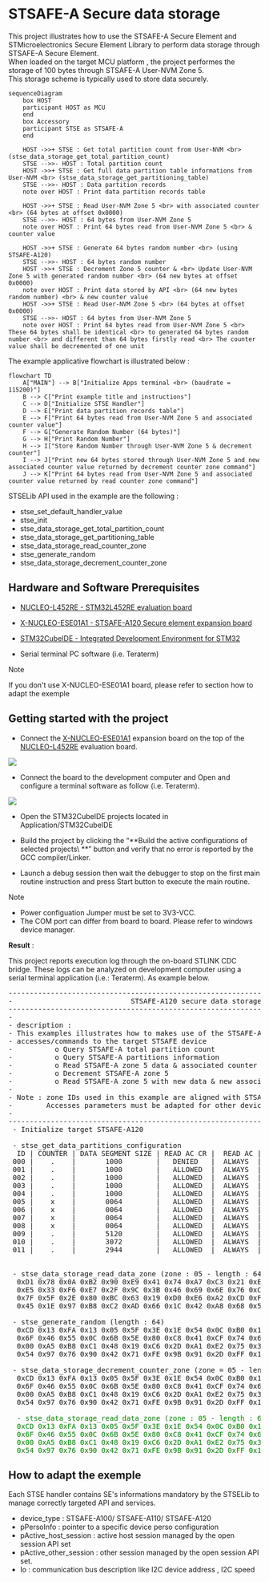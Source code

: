 # STSAFE-A Secure data storage
This project illustrates how to use the STSAFE-A Secure Element and STMicroelectronics Secure Element Library to perform data storage through STSAFE-A Secure Element.<br>
When loaded on the target MCU platform , the project performes the storage of 100 bytes through STSAFE-A User-NVM Zone 5.<br>
This storage scheme is typically used to store data securely.

```mermaid
sequenceDiagram
    box HOST
    participant HOST as MCU
    end
    box Accessory
    participant STSE as STSAFE-A
    end

    HOST ->>+ STSE : Get total partition count from User-NVM <br> (stse_data_storage_get_total_partition_count)
    STSE -->>- HOST : Total partition count
    HOST ->>+ STSE : Get full data partition table informations from User-NVM <br> (stse_data_storage_get_partitioning_table)
    STSE -->>- HOST : Data partition records
    note over HOST : Print data partition records table

    HOST ->>+ STSE : Read User-NVM Zone 5 <br> with associated counter <br> (64 bytes at offset 0x0000)
    STSE -->>- HOST : 64 bytes from User-NVM Zone 5
    note over HOST : Print 64 bytes read from User-NVM Zone 5 <br> & counter value

    HOST ->>+ STSE : Generate 64 bytes random number <br> (using STSAFE-A120)
    STSE -->>- HOST : 64 bytes random number
    HOST ->>+ STSE : Decrement Zone 5 counter & <br> Update User-NVM Zone 5 with generated random number <br> (64 new bytes at offset 0x0000)
    note over HOST : Print data stored by API <br> (64 new bytes random number) <br> & new counter value
    HOST ->>+ STSE : Read User-NVM Zone 5 <br> (64 bytes at offset 0x0000)
    STSE -->>- HOST : 64 bytes from User-NVM Zone 5
    note over HOST : Print 64 bytes read from User-NVM Zone 5 <br> These 64 bytes shall be identical <br> to generated 64 bytes random number <br> and different than 64 bytes firstly read <br> The counter value shall be decremented of one unit
```

The example applicative flowchart is illustrated below :

```mermaid
flowchart TD
    A["MAIN"] --> B["Initialize Apps terminal <br> (baudrate = 115200)"]
    B --> C["Print example title and instructions"]
    C --> D["Initialize STSE Handler"]
    D --> E["Print data partition records table"]
    E --> F["Print 64 bytes read from User-NVM Zone 5 and associated counter value"]
    F --> G["Generate Random Number (64 bytes)"]
    G --> H["Print Random Number"]
    H --> I["Store Random Number through User-NVM Zone 5 & decrement counter"]
    I --> J["Print new 64 bytes stored through User-NVM Zone 5 and new associated counter value returned by decrement counter zone command"]
    J --> K["Print 64 bytes read from User-NVM Zone 5 and associated counter value returned by read counter zone command"]
```

STSELib API used in the example are the following :

- stse_set_default_handler_value
- stse_init
- stse_data_storage_get_total_partition_count
- stse_data_storage_get_partitioning_table
- stse_data_storage_read_counter_zone
- stse_generate_random
- stse_data_storage_decrement_counter_zone


## Hardware and Software Prerequisites

- [NUCLEO-L452RE - STM32L452RE evaluation board](https://www.st.com/en/evaluation-tools/nucleo-l452re.html)

- [X-NUCLEO-ESE01A1 - STSAFE-A120 Secure element expansion board](https://www.st.com/en/ecosystems/x-nucleo-ese01a1.html)

- [STM32CubeIDE - Integrated Development Environment for STM32](https://www.st.com/en/development-tools/stm32cubeide.html)

- Serial terminal PC software  (i.e. Teraterm)

> [!NOTE]
> If you don't use X-NUCLEO-ESE01A1 board, please refer to section how to adapt the exemple

## Getting started with the project

- Connect the [X-NUCLEO-ESE01A1](https://www.st.com/en/ecosystems/x-nucleo-ese01a1.html) expansion board on the top of the [NUCLEO-L452RE](https://www.st.com/en/evaluation-tools/nucleo-l452re.html) evaluation board.

![](./Pictures/X-NUCLEO_eval_kit.png)

- Connect the board to the development computer and Open and configure a terminal software as follow (i.e. Teraterm).

![](./Pictures/teraterm_config.png)

- Open the STM32CubeIDE projects located in Application/STM32CubeIDE

- Build the project by clicking the “**Build the active configurations of selected projects\ **” button and verify that no error is reported by the GCC compiler/Linker.

- Launch a debug session then wait the debugger to stop on the first main routine instruction and press Start button to execute the main routine.

> [!NOTE]
> - Power configuation Jumper must be set to 3V3-VCC.
> - The COM port can differ from board to board. Please refer to windows device manager.

<b>Result</b> :

This project reports execution log through the on-board STLINK CDC bridge.
These logs can be analyzed on development computer using a serial terminal application (i.e.: Teraterm).
As example below.

<pre>
----------------------------------------------------------------------------------------------------------------
-                            STSAFE-A120 secure data storage counter zone access example                               -
----------------------------------------------------------------------------------------------------------------
-                                                                                                              -
- description :                                                                                                -
- This examples illustrates how to makes use of the STSAFE-A data storage APIs by performing following         -
- accesses/commands to the target STSAFE device                                                                -
-          o Query STSAFE-A total partition count                                                              -
-          o Query STSAFE-A partitions information                                                             -
-          o Read STSAFE-A zone 5 data & associated counter value                                              -
-          o Decrement STSAFE-A zone 5                                                                         -
-          o Read STSAFE-A zone 5 with new data & new associated counter value                                 -
-                                                                                                              -
- Note : zone IDs used in this example are aligned with STSAFE-A120 SPL05 personalization                      -
-        Accesses parameters must be adapted for other device personalization                                  -
-                                                                                                              -
----------------------------------------------------------------------------------------------------------------
 - Initialize target STSAFE-A120

 - stse_get_data_partitions_configuration
  ID | COUNTER | DATA SEGMENT SIZE | READ AC CR |  READ AC | UPDATE AC CR | UPDATE AC |  COUNTER VAL
 000 |    .    |       1000        |   DENIED   |  ALWAYS  |    DENIED    |   NEVER   | 000000
 001 |    .    |       1000        |   ALLOWED  |  ALWAYS  |    ALLOWED   |   ALWAYS  | 000000
 002 |    .    |       1000        |   ALLOWED  |  ALWAYS  |    ALLOWED   |   ALWAYS  | 000000
 003 |    .    |       1000        |   ALLOWED  |  ALWAYS  |    ALLOWED   |   ALWAYS  | 000000
 004 |    .    |       1000        |   ALLOWED  |  ALWAYS  |    ALLOWED   |   ALWAYS  | 000000
 005 |    x    |       0064        |   ALLOWED  |  ALWAYS  |    ALLOWED   |   ALWAYS  | 4294967280
 006 |    x    |       0064        |   ALLOWED  |  ALWAYS  |    ALLOWED   |   ALWAYS  | 4294967295
 007 |    x    |       0064        |   ALLOWED  |  ALWAYS  |    ALLOWED   |   ALWAYS  | 4294967295
 008 |    x    |       0064        |   ALLOWED  |  ALWAYS  |    ALLOWED   |   ALWAYS  | 4294967295
 009 |    .    |       5120        |   ALLOWED  |  ALWAYS  |    ALLOWED   |   ALWAYS  | 000000
 010 |    .    |       3072        |   ALLOWED  |  ALWAYS  |    ALLOWED   |   ALWAYS  | 000000
 011 |    .    |       2944        |   ALLOWED  |  ALWAYS  |    ALLOWED   |   ALWAYS  | 000000


 - stse_data_storage_read_data_zone (zone : 05 - length : 64 - counter : 4294967280)
  0xD1 0x78 0x0A 0xB2 0x90 0xE9 0x41 0x74 0xA7 0xC3 0x21 0xE0 0x40 0xC5 0xD3 0xCC
  0xE5 0x33 0xF6 0xE7 0x2F 0x9C 0x3B 0x46 0x69 0x6E 0x76 0xC5 0x2A 0x28 0x8D 0x11
  0x7F 0x5F 0x2E 0x80 0xBC 0x63 0x19 0xD0 0xE6 0xA2 0xCD 0xF2 0x75 0x00 0xCD 0xC8
  0x45 0x1E 0x97 0xB8 0xC2 0xAD 0x66 0x1C 0x42 0xA8 0x68 0x56 0x00 0x55 0xB7 0x1E

 - stse_generate_random (length : 64)
  0xCD 0x13 0xFA 0x13 0x05 0x5F 0x3E 0x1E 0x54 0x0C 0xB0 0x12 0xEA 0x69 0x0F 0xED
  0x6F 0x46 0x55 0x0C 0x6B 0x5E 0x80 0xC8 0x41 0xCF 0x74 0x65 0xDC 0x08 0x7C 0xFF
  0x00 0xA5 0xB8 0xC1 0x48 0x19 0xC6 0x2D 0xA1 0xE2 0x75 0x3A 0x7D 0x3B 0x5B 0x16
  0x54 0x97 0x76 0x90 0x42 0x71 0xFE 0x9B 0x91 0x2D 0xFF 0x1F 0x98 0x19 0xE6 0x3B

 - stse_data_storage_decrement_counter_zone (zone = 05 - length = 64 - New counter : 4294967279)
  0xCD 0x13 0xFA 0x13 0x05 0x5F 0x3E 0x1E 0x54 0x0C 0xB0 0x12 0xEA 0x69 0x0F 0xED
  0x6F 0x46 0x55 0x0C 0x6B 0x5E 0x80 0xC8 0x41 0xCF 0x74 0x65 0xDC 0x08 0x7C 0xFF
  0x00 0xA5 0xB8 0xC1 0x48 0x19 0xC6 0x2D 0xA1 0xE2 0x75 0x3A 0x7D 0x3B 0x5B 0x16
  0x54 0x97 0x76 0x90 0x42 0x71 0xFE 0x9B 0x91 0x2D 0xFF 0x1F 0x98 0x19 0xE6 0x3B

 <span style="color:green"> - stse_data_storage_read_data_zone (zone : 05 - length : 64 - counter : 4294967279)
  0xCD 0x13 0xFA 0x13 0x05 0x5F 0x3E 0x1E 0x54 0x0C 0xB0 0x12 0xEA 0x69 0x0F 0xED
  0x6F 0x46 0x55 0x0C 0x6B 0x5E 0x80 0xC8 0x41 0xCF 0x74 0x65 0xDC 0x08 0x7C 0xFF
  0x00 0xA5 0xB8 0xC1 0x48 0x19 0xC6 0x2D 0xA1 0xE2 0x75 0x3A 0x7D 0x3B 0x5B 0x16
  0x54 0x97 0x76 0x90 0x42 0x71 0xFE 0x9B 0x91 0x2D 0xFF 0x1F 0x98 0x19 0xE6 0x3B</span>
</pre>

 ## How to adapt the exemple

 Each STSE handler contains SE's informations mandatory by the STSELib to manage correctly targeted API and services.
-	device_type : STSAFE-A100/ STSAFE-A110/ STSAFE-A120
-	pPersoInfo  : pointer to a specific device perso configuration
-	pActive_host_session : active host session managed by the open session API set
-	pActive_other_session : other session managed by the open session API set.
-	Io : communication bus description like I2C device address , I2C speed
